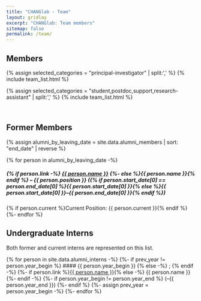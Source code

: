 ```yaml
---
title: "CHANGlab - Team"
layout: gridlay
excerpt: "CHANGlab: Team members"
sitemap: false
permalink: /team/
---
```


## Members

{% assign selected_categories = "principal-investigator" | split:',' %}
{% include team_list.html %}

{% assign selected_categories = "student,postdoc,support,research-assistant" | split:',' %}
{% include team_list.html %}

<br/>

## Former Members

{% assign alumni_by_leaving_date = site.data.alumni_members | sort: "end_date" | reverse %}

<div id="alumni_list">
{% for person in alumni_by_leaving_date -%}
<div>
<h5>{% if person.link -%}
<a href="{{ site.url }}{{ site.baseurl }}/team/{{ person.link }}">{{ person.name }}</a>
{%- else %}{{ person.name }}{% endif %}
<span>–
{{ person.position }}
({% if person.start_date[0] == person.end_date[0] %}{{ person.start_date[0] }}{% else %}{{ person.start_date[0] }}–{{ person.end_date[0] }}{% endif %})
</span>
</h5>
<div class="current_position">
{% if person.current %}Current Position: {{ person.current }}{% endif %}
</div>
</div>
{%- endfor %}
</div>

## Undergraduate Interns

Both former and current interns are represented on this list.

<div id="intern_list">
{% for person in site.data.alumni_interns -%}
{%- if prev_year != person.year_begin %}
#### {{ person.year_begin }}
{% else -%}
;
{% endif -%}
{%- if person.link %}<a href="{{ site.url }}{{ site.baseurl }}/team/{{ person.link }}">{{ person.name }}</a>{% else -%}
{{ person.name }} 
{%- endif -%}
{%- if person.year_begin != person.year_end %}
(–{{ person.year_end }})
{%- endif %}
{%- assign prev_year = person.year_begin -%}
{%- endfor %}
</div>

<!--
## Alumni

### Undergraduate Internship

{% for person in site.data.alumni_interns -%}
{%- if prev_year != person.year_begin %}
#### {{ person.year_begin }}
{% else -%}
;
{% endif -%}
{{ person.name }} 
{%- if person.year_begin != person.year_end %}
(–{{ person.year_end }})
{%- endif %}
{%- assign prev_year = person.year_begin -%}
{%- endfor %}
-->


<script>
$('body').on('click', '.member-list-item[data-href]', function(){
    if (window.location.hash) {
        window.location.hash = $(this).data('href');
    } else {
        window.location.href = $(this).data('href');
    }
})
</script>
